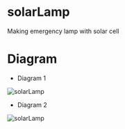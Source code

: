 # solarLamp
Making emergency lamp with solar cell

# Diagram

- Diagram 1

![solarLamp](https://user-images.githubusercontent.com/99522867/164325338-14fd43a9-0787-4f82-b6e0-07e4ac2dc645.png)

- Diagram 2

![solarLamp](https://user-images.githubusercontent.com/99522867/165193717-093042a4-1575-4a0c-93b4-d6b7ee00be3c.png)

